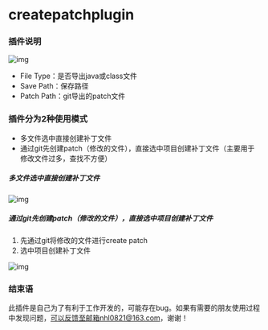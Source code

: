 # createpatchplugin
### 插件说明
![img](https://github.com/hlning/gifs/blob/master/image/20200917_124638.png)
* File Type：是否导出java或class文件
* Save Path：保存路径
* Patch Path：git导出的patch文件
### 插件分为2种使用模式
* 多文件选中直接创建补丁文件
* 通过git先创建patch（修改的文件），直接选中项目创建补丁文件（主要用于修改文件过多，查找不方便）

##### 多文件选中直接创建补丁文件

![img](https://github.com/hlning/gifs/blob/master/gif/20200917-1.gif)

##### 通过git先创建patch（修改的文件），直接选中项目创建补丁文件
1. 先通过git将修改的文件进行create patch
2. 选中项目创建补丁文件

![img](https://github.com/hlning/gifs/blob/master/gif/20200917-2.gif)

### 结束语
此插件是自己为了有利于工作开发的，可能存在bug。如果有需要的朋友使用过程中发现问题，可以反馈至邮箱nhl0821@163.com，谢谢！

